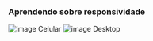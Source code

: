 ### Aprendendo sobre responsividade 
![image](https://user-images.githubusercontent.com/93723573/219052080-21ac1a2c-6295-4da8-81fc-51ca0ad033ea.png) Celular
![image](https://user-images.githubusercontent.com/93723573/219051469-7877334f-3ba8-487a-b0e1-a868fe3e1fbe.png) Desktop
